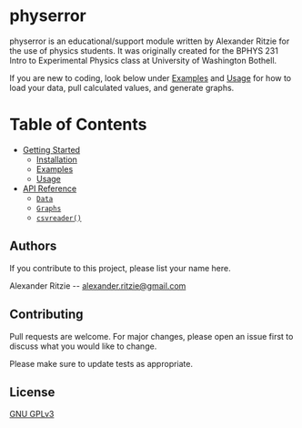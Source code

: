 # physerror

physerror is an educational/support module written by Alexander Ritzie for the use of physics students.
It was originally created for the BPHYS 231 Intro to Experimental Physics class at University of Washington
Bothell.

If you are new to coding, look below under [Examples](docs/_build/markdown/getstart.md#examples) and [Usage](#usage) for how to load
your data, pull calculated values, and generate graphs.

# Table of Contents

* [Getting Started](docs/_build/markdown/getstart.md)
  * [Installation](docs/_build/markdown/getstart.md#installation)
  * [Examples](docs/_build/markdown/getstart.md#examples)
  * [Usage](docs/_build/markdown/getstart.md#usage)
* [API Reference](docs/_build/markdown/api_reference.md)
  * [`Data`](docs/_build/markdown/api_reference.md#physerror.Data)
  * [`Graphs`](docs/_build/markdown/api_reference.md#physerror.Graphs)
  * [`csvreader()`](docs/_build/markdown/api_reference.md#physerror.csvreader)

## Authors
If you contribute to this project, please list your name here.

Alexander Ritzie -- <alexander.ritzie@gmail.com>

## Contributing

Pull requests are welcome. For major changes, please open an issue first
to discuss what you would like to change.

Please make sure to update tests as appropriate.

## License

[GNU GPLv3](https://github.com/ParadoxRegiment/physerror/blob/main/LICENSE.txt)
